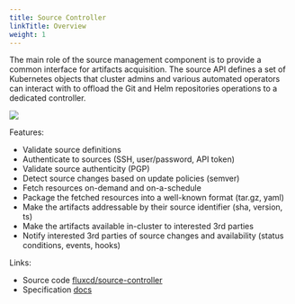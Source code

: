 ```yaml
---
title: Source Controller
linkTitle: Overview
weight: 1
---
```



The main role of the source management component is to provide a common interface for artifacts acquisition.
The source API defines a set of Kubernetes objects that cluster admins and various automated operators can
interact with to offload the Git and Helm repositories operations to a dedicated controller.

![](../../_files/source-controller.png)

Features:

- Validate source definitions
- Authenticate to sources (SSH, user/password, API token)
- Validate source authenticity (PGP)
- Detect source changes based on update policies (semver)
- Fetch resources on-demand and on-a-schedule
- Package the fetched resources into a well-known format (tar.gz, yaml)
- Make the artifacts addressable by their source identifier (sha, version, ts)
- Make the artifacts available in-cluster to interested 3rd parties
- Notify interested 3rd parties of source changes and availability (status conditions, events, hooks)

Links:

- Source code [fluxcd/source-controller](https://github.com/fluxcd/source-controller)
- Specification [docs](https://github.com/fluxcd/source-controller/tree/main/docs/spec)